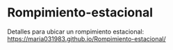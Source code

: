 # Rompimiento-estacional
Detalles para ubicar un rompimiento estacional: https://maria031983.github.io/Rompimiento-estacional/
